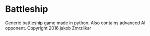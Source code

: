 # Battleship
Generic battleship game made in python. Also contains advanced AI opponent.
Copyright 2016 jakob Zmrzlikar